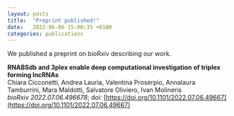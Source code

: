 ```yaml
---
layout: posts
title:  "Preprint published!"
date:   2022-06-06 15:06:35 +0100
categories: publications
---
```


We published a preprint on bioRxiv describing our work.


__RNABSdb and 3plex enable deep computational investigation of triplex forming lncRNAs__
<br>
Chiara Cicconetti, Andrea Lauria, Valentina Proserpio, Annalaura Tamburrini, Mara Maldotti, Salvatore Oliviero, Ivan Molineris
<br>
_bioRxiv 2022.07.06.496678_; doi: [https://doi.org/10.1101/2022.07.06.49667](https://doi.org/10.1101/2022.07.06.49667)

